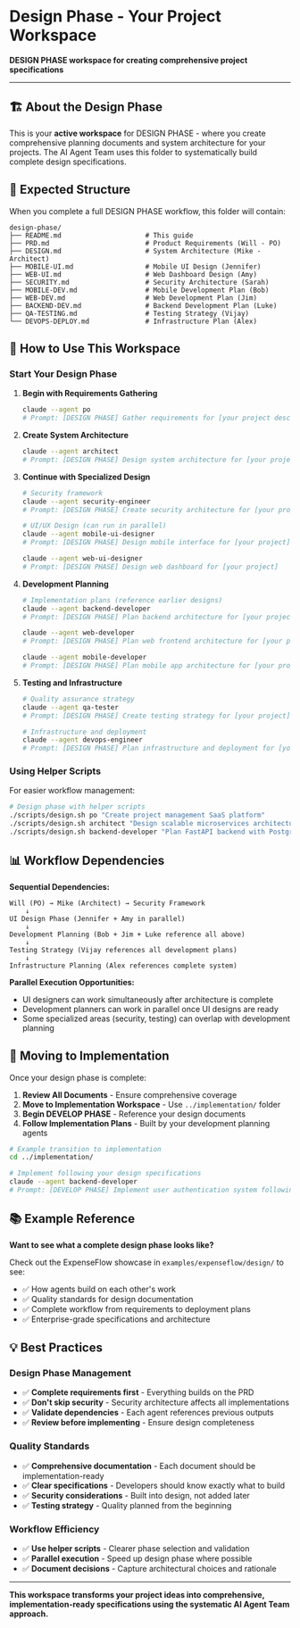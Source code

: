 # Design Phase - Your Project Workspace

**DESIGN PHASE workspace for creating comprehensive project specifications**

---

## 🏗️ **About the Design Phase**

This is your **active workspace** for DESIGN PHASE - where you create comprehensive planning documents and system architecture for your projects. The AI Agent Team uses this folder to systematically build complete design specifications.

## 📁 **Expected Structure**

When you complete a full DESIGN PHASE workflow, this folder will contain:

```
design-phase/
├── README.md                     # This guide
├── PRD.md                        # Product Requirements (Will - PO)
├── DESIGN.md                     # System Architecture (Mike - Architect)
├── MOBILE-UI.md                  # Mobile UI Design (Jennifer)
├── WEB-UI.md                     # Web Dashboard Design (Amy)
├── SECURITY.md                   # Security Architecture (Sarah)
├── MOBILE-DEV.md                 # Mobile Development Plan (Bob)
├── WEB-DEV.md                    # Web Development Plan (Jim)
├── BACKEND-DEV.md                # Backend Development Plan (Luke)
├── QA-TESTING.md                 # Testing Strategy (Vijay)
└── DEVOPS-DEPLOY.md              # Infrastructure Plan (Alex)
```

## 🚀 **How to Use This Workspace**

### **Start Your Design Phase**

1. **Begin with Requirements Gathering**
   ```bash
   claude --agent po
   # Prompt: [DESIGN PHASE] Gather requirements for [your project description]
   ```

2. **Create System Architecture**
   ```bash
   claude --agent architect
   # Prompt: [DESIGN PHASE] Design system architecture for [your project]
   ```

3. **Continue with Specialized Design**
   ```bash
   # Security framework
   claude --agent security-engineer
   # Prompt: [DESIGN PHASE] Create security architecture for [your project]
   
   # UI/UX Design (can run in parallel)
   claude --agent mobile-ui-designer
   # Prompt: [DESIGN PHASE] Design mobile interface for [your project]
   
   claude --agent web-ui-designer
   # Prompt: [DESIGN PHASE] Design web dashboard for [your project]
   ```

4. **Development Planning**
   ```bash
   # Implementation plans (reference earlier designs)
   claude --agent backend-developer
   # Prompt: [DESIGN PHASE] Plan backend architecture for [your project]
   
   claude --agent web-developer
   # Prompt: [DESIGN PHASE] Plan web frontend architecture for [your project]
   
   claude --agent mobile-developer
   # Prompt: [DESIGN PHASE] Plan mobile app architecture for [your project]
   ```

5. **Testing and Infrastructure**
   ```bash
   # Quality assurance strategy
   claude --agent qa-tester
   # Prompt: [DESIGN PHASE] Create testing strategy for [your project]
   
   # Infrastructure and deployment
   claude --agent devops-engineer
   # Prompt: [DESIGN PHASE] Plan infrastructure and deployment for [your project]
   ```

### **Using Helper Scripts**

For easier workflow management:

```bash
# Design phase with helper scripts
./scripts/design.sh po "Create project management SaaS platform"
./scripts/design.sh architect "Design scalable microservices architecture"
./scripts/design.sh backend-developer "Plan FastAPI backend with PostgreSQL"
```

## 📊 **Workflow Dependencies**

**Sequential Dependencies:**
```
Will (PO) → Mike (Architect) → Security Framework
    ↓
UI Design Phase (Jennifer + Amy in parallel)
    ↓
Development Planning (Bob + Jim + Luke reference all above)
    ↓
Testing Strategy (Vijay references all development plans)
    ↓
Infrastructure Planning (Alex references complete system)
```

**Parallel Execution Opportunities:**
- UI designers can work simultaneously after architecture is complete
- Development planners can work in parallel once UI designs are ready
- Some specialized areas (security, testing) can overlap with development planning

## 🔄 **Moving to Implementation**

Once your design phase is complete:

1. **Review All Documents** - Ensure comprehensive coverage
2. **Move to Implementation Workspace** - Use `../implementation/` folder
3. **Begin DEVELOP PHASE** - Reference your design documents
4. **Follow Implementation Plans** - Built by your development planning agents

```bash
# Example transition to implementation
cd ../implementation/

# Implement following your design specifications
claude --agent backend-developer
# Prompt: [DEVELOP PHASE] Implement user authentication system following design-phase/BACKEND-DEV.md
```

## 📚 **Example Reference**

**Want to see what a complete design phase looks like?**

Check out the ExpenseFlow showcase in `examples/expenseflow/design/` to see:
- ✅ How agents build on each other's work
- ✅ Quality standards for design documentation  
- ✅ Complete workflow from requirements to deployment plans
- ✅ Enterprise-grade specifications and architecture

## 💡 **Best Practices**

### **Design Phase Management**
- ✅ **Complete requirements first** - Everything builds on the PRD
- ✅ **Don't skip security** - Security architecture affects all implementations
- ✅ **Validate dependencies** - Each agent references previous outputs
- ✅ **Review before implementing** - Ensure design completeness

### **Quality Standards**
- ✅ **Comprehensive documentation** - Each document should be implementation-ready
- ✅ **Clear specifications** - Developers should know exactly what to build
- ✅ **Security considerations** - Built into design, not added later
- ✅ **Testing strategy** - Quality planned from the beginning

### **Workflow Efficiency**
- ✅ **Use helper scripts** - Clearer phase selection and validation
- ✅ **Parallel execution** - Speed up design phase where possible
- ✅ **Document decisions** - Capture architectural choices and rationale

---

**This workspace transforms your project ideas into comprehensive, implementation-ready specifications using the systematic AI Agent Team approach.**